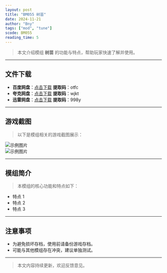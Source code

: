 ```yaml
---
layout: post
title: "BM055 树苗"
date: 2024-11-21
author: "Bny"
tags: ["mod", "tune"]
scode: BM055
reading_time: 5
---
```


> 本文介绍模组 **树苗** 的功能与特点，帮助玩家快速了解并使用。

---





## 文件下载
- **百度网盘**：[点击下载](https://pan.baidu.com/s/1vCKFYTlSuHo_YK3l8WLrMg?pwd=otfc)  **提取码**：otfc  
- **夸克网盘**：[点击下载](https://pan.quark.cn/s/b5a087a03c9d?pwd=wjkt)  **提取码**：wjkt  
- **迅雷网盘**：[点击下载](https://pan.xunlei.com/s/VOCCbay2QNZoOrhJ3-A82fCzA1?pwd=998y)  **提取码**：998y  

---

## 游戏截图
> 以下是模组相关的游戏截图展示：

![示例图片](https://example.com/screenshot1.jpg)  
![示例图片](https://example.com/screenshot2.jpg)

---

## 模组简介
> 本模组的核心功能和特点如下：
- 特点 1
- 特点 2
- 特点 3

---

## 注意事项
- 为避免损坏存档，使用前请备份游戏存档。
- 可能与其他模组存在冲突，建议单独测试。

---

> 本文内容持续更新，欢迎反馈意见。
